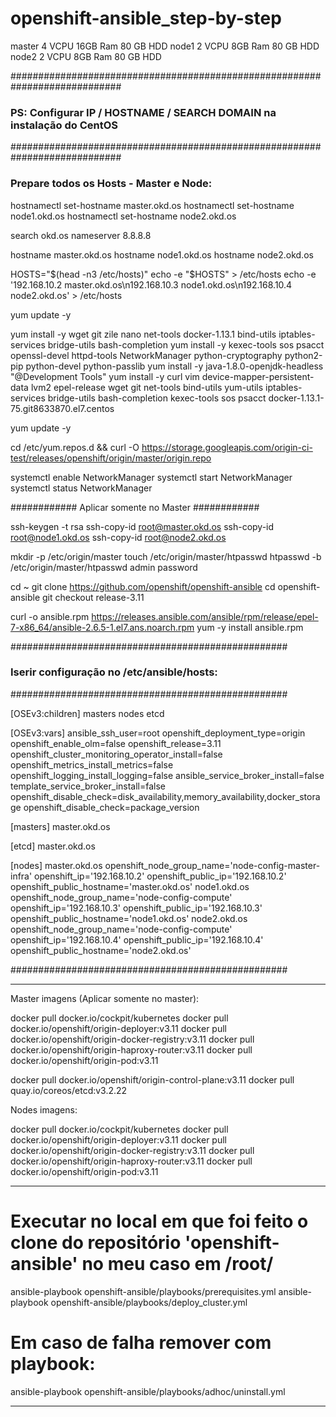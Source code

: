 # openshift-ansible_step-by-step


master 4 VCPU  16GB Ram 80 GB HDD
node1 2 VCPU  8GB Ram  80 GB HDD 
node2 2 VCPU  8GB Ram  80 GB HDD

############################################################################
### PS: Configurar IP / HOSTNAME / SEARCH DOMAIN na instalação do CentOS ###
############################################################################

### Prepare todos os Hosts - Master e Node:

hostnamectl set-hostname master.okd.os
hostnamectl set-hostname node1.okd.os
hostnamectl set-hostname node2.okd.os

search okd.os
nameserver 8.8.8.8

hostname master.okd.os
hostname node1.okd.os
hostname node2.okd.os

HOSTS="$(head -n3 /etc/hosts)"
echo -e "$HOSTS" > /etc/hosts
echo -e '192.168.10.2 master.okd.os\n192.168.10.3 node1.okd.os\n192.168.10.4 node2.okd.os' > /etc/hosts

yum update -y

yum install -y wget git zile nano net-tools docker-1.13.1 bind-utils iptables-services bridge-utils bash-completion 
yum install -y kexec-tools sos psacct openssl-devel httpd-tools NetworkManager python-cryptography python2-pip python-devel python-passlib
yum install -y java-1.8.0-openjdk-headless "@Development Tools"
yum install -y curl vim device-mapper-persistent-data lvm2 epel-release wget git net-tools bind-utils yum-utils iptables-services bridge-utils bash-completion kexec-tools sos psacct docker-1.13.1-75.git8633870.el7.centos

yum update -y

cd /etc/yum.repos.d && curl -O https://storage.googleapis.com/origin-ci-test/releases/openshift/origin/master/origin.repo

systemctl enable NetworkManager
systemctl start  NetworkManager
systemctl status NetworkManager

############ Aplicar somente no Master ############

ssh-keygen -t rsa
ssh-copy-id root@master.okd.os
ssh-copy-id root@node1.okd.os
ssh-copy-id root@node2.okd.os


mkdir -p /etc/origin/master
touch /etc/origin/master/htpasswd
htpasswd -b /etc/origin/master/htpasswd admin password

cd ~
git clone https://github.com/openshift/openshift-ansible
cd openshift-ansible
git checkout release-3.11

curl -o ansible.rpm https://releases.ansible.com/ansible/rpm/release/epel-7-x86_64/ansible-2.6.5-1.el7.ans.noarch.rpm
yum -y  install ansible.rpm

##################################################
### Iserir configuração no /etc/ansible/hosts: ###
##################################################

[OSEv3:children]
masters
nodes
etcd

[OSEv3:vars]
ansible_ssh_user=root
openshift_deployment_type=origin
openshift_enable_olm=false
openshift_release=3.11
openshift_cluster_monitoring_operator_install=false
openshift_metrics_install_metrics=false
openshift_logging_install_logging=false
ansible_service_broker_install=false
template_service_broker_install=false
openshift_disable_check=disk_availability,memory_availability,docker_storage
openshift_disable_check=package_version

[masters]
master.okd.os

[etcd]
master.okd.os

[nodes]
master.okd.os openshift_node_group_name='node-config-master-infra' openshift_ip='192.168.10.2' openshift_public_ip='192.168.10.2' openshift_public_hostname='master.okd.os'
node1.okd.os openshift_node_group_name='node-config-compute' openshift_ip='192.168.10.3' openshift_public_ip='192.168.10.3' openshift_public_hostname='node1.okd.os'
node2.okd.os openshift_node_group_name='node-config-compute' openshift_ip='192.168.10.4' openshift_public_ip='192.168.10.4' openshift_public_hostname='node2.okd.os'

##################################################

--------------------------------------------------------------------
Master imagens (Aplicar somente no master):

docker pull docker.io/cockpit/kubernetes
docker pull docker.io/openshift/origin-deployer:v3.11
docker pull docker.io/openshift/origin-docker-registry:v3.11
docker pull docker.io/openshift/origin-haproxy-router:v3.11
docker pull docker.io/openshift/origin-pod:v3.11

docker pull docker.io/openshift/origin-control-plane:v3.11
docker pull quay.io/coreos/etcd:v3.2.22


Nodes imagens:

docker pull docker.io/cockpit/kubernetes
docker pull docker.io/openshift/origin-deployer:v3.11
docker pull docker.io/openshift/origin-docker-registry:v3.11
docker pull docker.io/openshift/origin-haproxy-router:v3.11
docker pull docker.io/openshift/origin-pod:v3.11

--------------------------------------------------------------------

# Executar no local em que foi feito o clone do repositório 'openshift-ansible' no meu caso em /root/

ansible-playbook openshift-ansible/playbooks/prerequisites.yml
ansible-playbook openshift-ansible/playbooks/deploy_cluster.yml


# Em caso de falha remover com playbook: 

ansible-playbook openshift-ansible/playbooks/adhoc/uninstall.yml



--------------------------------------------------------------------
